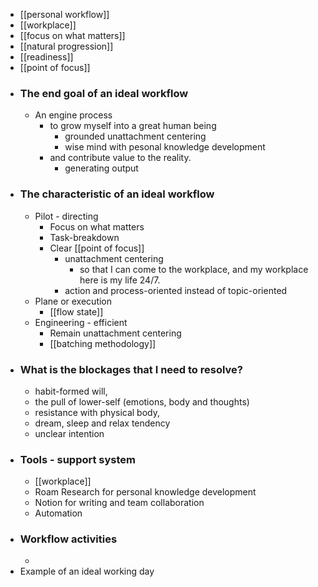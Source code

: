 - [[personal workflow]]
- [[workplace]]
- [[focus on what matters]]
- [[natural progression]]
- [[readiness]]
- [[point of focus]]
- ### The end goal of an ideal workflow 
    - An engine process 
        - to grow myself into a great human being
            - grounded unattachment centering
            - wise mind with pesonal knowledge development
        - and contribute value to the reality.
            - generating output
- ### The characteristic of an ideal workflow
    - Pilot - directing
        - Focus on what matters
        - Task-breakdown 
        - Clear [[point of focus]]
            - unattachment centering 
                - so that I can come to the workplace, and my workplace here is my life 24/7.
            - action and process-oriented instead of topic-oriented
    - Plane or execution
        - [[flow state]]
    - Engineering - efficient
        - Remain unattachment centering
        - [[batching methodology]]
- ### What is the blockages that I need to resolve?
    - habit-formed will, 
    - the pull of lower-self (emotions, body and thoughts)
    - resistance with physical body, 
    - dream, sleep and relax tendency
    - unclear intention
- ### Tools - support system
    - [[workplace]]
    - Roam Research for personal knowledge development
    - Notion for writing and team collaboration
    - Automation
- ### Workflow activities
    - 
- Example of an ideal working day
